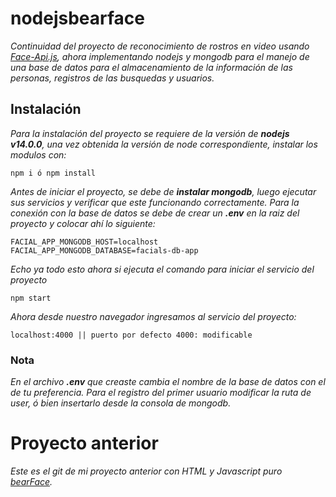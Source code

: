 # nodejsbearface
_Continuidad del proyecto de reconocimiento de rostros en video usando [Face-Api.js](https://justadudewhohacks.github.io/face-api.js/docs/index.html), ahora implementando  nodejs y mongodb para el manejo de una base de datos para el almacenamiento de la información de las personas, registros de las busquedas y usuarios._
## Instalación
_Para la instalación del proyecto se requiere de la versión de **nodejs v14.0.0**, una vez obtenida la versión de node correspondiente, instalar los modulos con:_
```
npm i ó npm install
```
_Antes de iniciar el proyecto, se debe de **instalar mongodb**, luego ejecutar sus servicios y verificar que este funcionando correctamente.
Para la conexión con la base de datos se debe de crear un **.env** en la raiz del proyecto y colocar ahí lo siguiente:_
```
FACIAL_APP_MONGODB_HOST=localhost
FACIAL_APP_MONGODB_DATABASE=facials-db-app
```
_Echo ya todo esto ahora si ejecuta el comando para iniciar el servicio del proyecto_
```
npm start
```
_Ahora desde nuestro navegador ingresamos al servicio del proyecto:_
```
localhost:4000 || puerto por defecto 4000: modificable
```
### Nota
_En el archivo **.env** que creaste cambia el nombre de la base de datos con el de tu preferencia. Para el registro del primer usuario modificar la ruta de user, ó bien insertarlo desde la consola de mongodb._
# Proyecto anterior
_Este es el git de mi proyecto anterior con HTML y Javascript puro [bearFace](https://github.com/mikiAnge/bearFace)._
